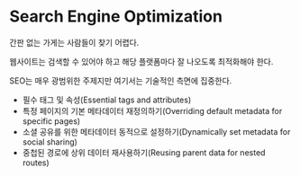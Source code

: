 # Search Engine Optimization

간판 없는 가게는 사람들이 찾기 어렵다.

웹사이트는 검색할 수 있어야 하고 해당 플랫폼마다 잘 나오도록 최적화해야 한다.

SEO는 매우 광범위한 주제지만 여기서는 기술적인 측면에 집중한다.

- 필수 태그 및 속성(Essential tags and attributes)
- 특정 페이지의 기본 메타데이터 재정의하기(Overriding default metadata for specific pages)
- 소셜 공유를 위한 메타데이터 동적으로 설정하기(Dynamically set metadata for social sharing)
- 중첩된 경로에 상위 데이터 재사용하기(Reusing parent data for nested routes)
